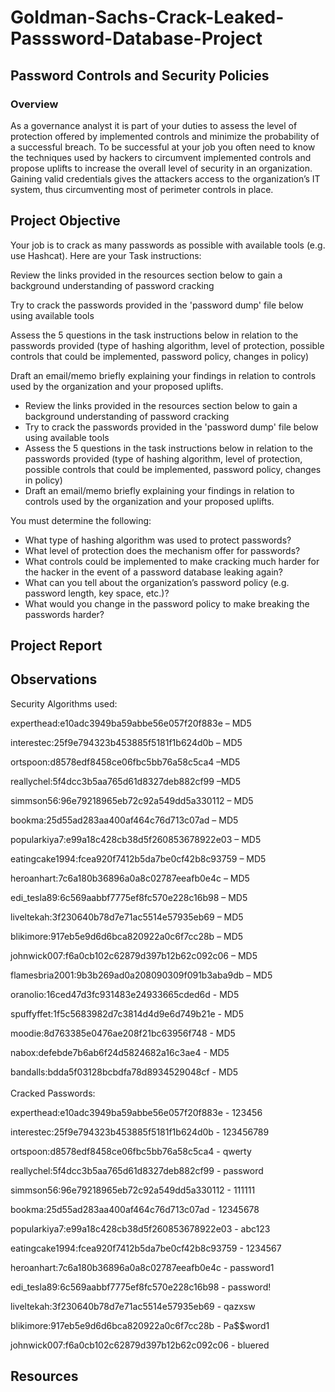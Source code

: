 # Goldman-Sachs-Crack-Leaked-Passsword-Database-Project

<h2>Password Controls and Security Policies</h2>

<h3>Overview</h3>

As a governance analyst it is part of your duties to assess the level of protection offered by implemented controls and minimize the probability of a successful breach. To be successful at your job you often need to know the techniques used by hackers to circumvent implemented controls and propose uplifts to increase the overall level of security in an organization. Gaining valid credentials gives the attackers access to the organization’s IT system, thus circumventing most of perimeter controls in place.

<h2>Project Objective</h2>

Your job is to crack as many passwords as possible with available tools (e.g. use Hashcat). Here are your Task instructions:

Review the links provided in the resources section below to gain a background understanding of password cracking

Try to crack the passwords provided in the 'password dump' file below using available tools

Assess the 5 questions in the task instructions below in relation to the passwords provided (type of hashing algorithm, level of protection, possible controls that could be implemented, password policy, changes in policy)

Draft an email/memo briefly explaining your findings in relation to controls used by the organization and your proposed uplifts.

<ul>
  <li>Review the links provided in the resources section below to gain a background understanding of password cracking</li>
  <li>Try to crack the passwords provided in the 'password dump' file below using available tools
</li>
  <li>Assess the 5 questions in the task instructions below in relation to the passwords provided (type of hashing algorithm, level of protection, possible controls that could be implemented, password policy, changes in policy)</li>
  <li>Draft an email/memo briefly explaining your findings in relation to controls used by the organization and your proposed uplifts.</li>
</ul>

You must determine the following:

<ul>
  <li>What type of hashing algorithm was used to protect passwords?</li>

  <li>What level of protection does the mechanism offer for passwords?</li>

  <li>What controls could be implemented to make cracking much harder for the hacker in the event of a password database leaking again?</li>

  <li>What can you tell about the organization’s password policy (e.g. password length, key space, etc.)?</li>

  <li>What would you change in the password policy to make breaking the passwords harder?</li>
</ul>

<h2>Project Report</h2>

<h2>Observations</h2>

Security Algorithms used: 

experthead:e10adc3949ba59abbe56e057f20f883e – MD5

interestec:25f9e794323b453885f5181f1b624d0b – MD5

ortspoon:d8578edf8458ce06fbc5bb76a58c5ca4 –MD5

reallychel:5f4dcc3b5aa765d61d8327deb882cf99 –MD5

simmson56:96e79218965eb72c92a549dd5a330112 – MD5

bookma:25d55ad283aa400af464c76d713c07ad – MD5 

popularkiya7:e99a18c428cb38d5f260853678922e03 – MD5

eatingcake1994:fcea920f7412b5da7be0cf42b8c93759 – MD5

heroanhart:7c6a180b36896a0a8c02787eeafb0e4c – MD5

edi_tesla89:6c569aabbf7775ef8fc570e228c16b98 – MD5

liveltekah:3f230640b78d7e71ac5514e57935eb69 – MD5

blikimore:917eb5e9d6d6bca820922a0c6f7cc28b – MD5

johnwick007:f6a0cb102c62879d397b12b62c092c06 – MD5

flamesbria2001:9b3b269ad0a208090309f091b3aba9db – MD5

oranolio:16ced47d3fc931483e24933665cded6d - MD5

spuffyffet:1f5c5683982d7c3814d4d9e6d749b21e - MD5

moodie:8d763385e0476ae208f21bc63956f748 - MD5

nabox:defebde7b6ab6f24d5824682a16c3ae4 - MD5

bandalls:bdda5f03128bcbdfa78d8934529048cf - MD5
<br>
<br>
Cracked Passwords:

experthead:e10adc3949ba59abbe56e057f20f883e - 123456

interestec:25f9e794323b453885f5181f1b624d0b - 123456789

ortspoon:d8578edf8458ce06fbc5bb76a58c5ca4 - qwerty

reallychel:5f4dcc3b5aa765d61d8327deb882cf99 - password

simmson56:96e79218965eb72c92a549dd5a330112 - 111111

bookma:25d55ad283aa400af464c76d713c07ad - 12345678

popularkiya7:e99a18c428cb38d5f260853678922e03 - abc123

eatingcake1994:fcea920f7412b5da7be0cf42b8c93759 - 1234567

heroanhart:7c6a180b36896a0a8c02787eeafb0e4c - password1

edi_tesla89:6c569aabbf7775ef8fc570e228c16b98 - password!

liveltekah:3f230640b78d7e71ac5514e57935eb69 - qazxsw

blikimore:917eb5e9d6d6bca820922a0c6f7cc28b - Pa$$word1

johnwick007:f6a0cb102c62879d397b12b62c092c06 - bluered

<h2>Resources</h2>

